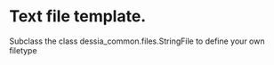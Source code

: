 # Text file template.

Subclass the class dessia_common.files.StringFile to define your own filetype